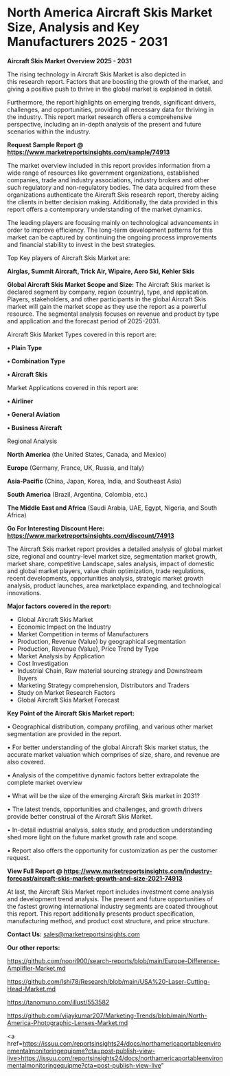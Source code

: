 # North America Aircraft Skis Market Size, Analysis and Key Manufacturers 2025 - 2031

<Strong> Aircraft Skis Market Overview 2025 - 2031</strong>

The rising technology in Aircraft Skis Market is also depicted in this research report. Factors that are boosting the growth of the market, and giving a positive push to thrive in the global market is explained in detail.

Furthermore, the report highlights on emerging trends, significant drivers, challenges, and opportunities, providing all necessary data for thriving in the industry. This report market research offers a comprehensive perspective, including an in-depth analysis of the present and future scenarios within the industry.

<strong>Request Sample Report @ <a href=https://www.marketreportsinsights.com/sample/74913>https://www.marketreportsinsights.com/sample/74913</a></strong>

The market overview included in this report provides information from a wide range of resources like government organizations, established companies, trade and industry associations, industry brokers and other such regulatory and non-regulatory bodies. The data acquired from these organizations authenticate the Aircraft Skis research report, thereby aiding the clients in better decision making. Additionally, the data provided in this report offers a contemporary understanding of the market dynamics.

The leading players are focusing mainly on technological advancements in order to improve efficiency. The long-term development patterns for this market can be captured by continuing the ongoing process improvements and financial stability to invest in the best strategies.

Top Key players of Aircraft Skis Market are:

<strong>Airglas, Summit Aircraft, Trick Air, Wipaire, Aero Ski, Kehler Skis</strong>

<strong><b>Global Aircraft Skis Market Scope and Size:</b></strong>
The Aircraft Skis market is declared segment by company, region (country), type, and application. Players, stakeholders, and other participants in the global Aircraft Skis market will gain the market scope as they use the report as a powerful resource. The segmental analysis focuses on revenue and product by type and application and the forecast period of 2025-2031.

Aircraft Skis Market Types covered in this report are:

<strong>• Plain Type

• Combination Type

• Aircraft Skis</strong>

Market Applications covered in this report are:

<strong>• Airliner

• General Aviation

• Business Aircraft</strong> 

Regional Analysis

<strong>North America</strong> (the United States, Canada, and Mexico)

<strong>Europe</strong> (Germany, France, UK, Russia, and Italy)

<strong>Asia-Pacific</strong> (China, Japan, Korea, India, and Southeast Asia)

<strong>South America</strong> (Brazil, Argentina, Colombia, etc.)

<strong>The Middle East and Africa</strong> (Saudi Arabia, UAE, Egypt, Nigeria, and South Africa)

<strong>Go For Interesting Discount Here: <a href=https://www.marketreportsinsights.com/discount/74913>https://www.marketreportsinsights.com/discount/74913</a></strong>

The Aircraft Skis market report provides a detailed analysis of global market size, regional and country-level market size, segmentation market growth, market share, competitive Landscape, sales analysis, impact of domestic and global market players, value chain optimization, trade regulations, recent developments, opportunities analysis, strategic market growth analysis, product launches, area marketplace expanding, and technological innovations.

<strong><b>Major factors covered in the report:</b></strong>
<ul>
  <li>Global Aircraft Skis Market </li>
  <li>Economic Impact on the Industry</li>
  <li>Market Competition in terms of Manufacturers</li>
  <li>Production, Revenue (Value) by geographical segmentation</li>
  <li>Production, Revenue (Value), Price Trend by Type</li>
  <li>Market Analysis by Application</li>
  <li>Cost Investigation</li>
  <li>Industrial Chain, Raw material sourcing strategy and Downstream Buyers</li>
  <li>Marketing Strategy comprehension, Distributors and Traders</li>
  <li>Study on Market Research Factors</li>
  <li>Global Aircraft Skis Market Forecast</li>
</ul>

<strong><b>Key Point of the Aircraft Skis Market report:</b></strong>

• Geographical distribution, company profiling, and various other market segmentation are provided in the report.

• For better understanding of the global Aircraft Skis market status, the accurate market valuation which comprises of size, share, and revenue are also covered.

• Analysis of the competitive dynamic factors better extrapolate the complete market overview

• What will be the size of the emerging Aircraft Skis market in 2031?

• The latest trends, opportunities and challenges, and growth drivers provide better construal of the Aircraft Skis Market.

• In-detail industrial analysis, sales study, and production understanding shed more light on the future market growth rate and scope.

• Report also offers the opportunity for customization as per the customer request.

<strong><b>View Full Report @ <a href=https://www.marketreportsinsights.com/industry-forecast/aircraft-skis-market-growth-and-size-2021-74913>https://www.marketreportsinsights.com/industry-forecast/aircraft-skis-market-growth-and-size-2021-74913</a></b></strong>


At last, the Aircraft Skis Market report includes investment come analysis and development trend analysis. The present and future opportunities of the fastest growing international industry segments are coated throughout this report. This report additionally presents product specification, manufacturing method, and product cost structure, and price structure.

<strong>Contact Us:</strong>
sales@marketreportsinsights.com

<strong>Our other reports:</strong>

<a href=https://github.com/noori900/search-reports/blob/main/Europe-Difference-Amplifier-Market.md>https://github.com/noori900/search-reports/blob/main/Europe-Difference-Amplifier-Market.md</a>

<a href=https://github.com/Ishi78/Research/blob/main/USA%20-Laser-Cutting-Head-Market.md>https://github.com/Ishi78/Research/blob/main/USA%20-Laser-Cutting-Head-Market.md</a>

<a href=https://tanomuno.com/illust/553582>https://tanomuno.com/illust/553582</a>

<a href=https://github.com/vijaykumar207/Marketing-Trends/blob/main/North-America-Photographic-Lenses-Market.md>https://github.com/vijaykumar207/Marketing-Trends/blob/main/North-America-Photographic-Lenses-Market.md</a>

<a href=https://issuu.com/reportsinsights24/docs/northamericaportableenvironmentalmonitoringequipme?cta=post-publish-view-live>https://issuu.com/reportsinsights24/docs/northamericaportableenvironmentalmonitoringequipme?cta=post-publish-view-live</a>"
